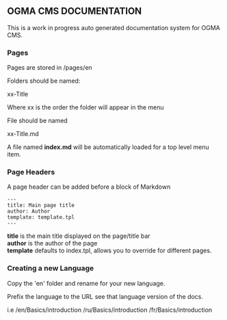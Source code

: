 ## OGMA CMS DOCUMENTATION

This is a work in progress auto generated documentation system for OGMA CMS. 

### Pages

Pages are stored in /pages/en 

Folders should be named:  

xx-Title 

Where xx is the order the folder will appear in the menu 

File should be named 

xx-Title.md

A file named **index.md** will be automatically loaded for a top level menu item. 

### Page Headers

A page header can be added before a block of Markdown 


    ---
    title: Main page title
    author: Author
    template: template.tpl
    ---
    
**title** is the main title displayed on the page/title bar  
**author** is the author of the page  
**template** defaults to index.tpl, allows you to override for different pages.  

### Creating a new Language

Copy the 'en' folder and rename for your new language. 

Prefix the language to the URL see that language version of the docs. 

i.e 
/en/Basics/introduction
/ru/Basics/introduction
/fr/Basics/introduction
